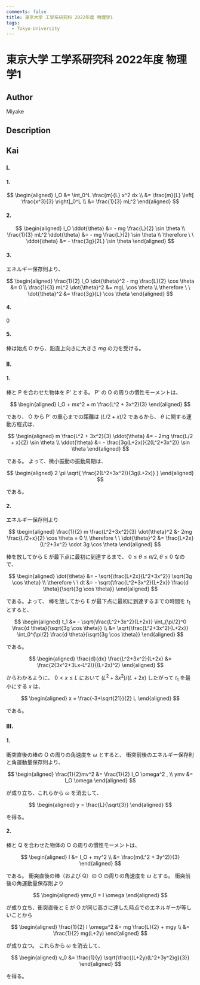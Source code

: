 ```yaml
---
comments: false
title: 東京大学 工学系研究科 2022年度 物理学1
tags:
  - Tokyo-University
---
```

# 東京大学 工学系研究科 2022年度 物理学1

## **Author**
Miyake

## **Description**

## **Kai**
### I.
#### 1.

$$
\begin{aligned}
I_O
&= \int_0^L \frac{m}{L} x^2 dx
\\
&= \frac{m}{L} \left[ \frac{x^3}{3} \right]_0^L
\\
&= \frac{1}{3} mL^2
\end{aligned}
$$

#### 2.

$$
\begin{aligned}
I_O \ddot{\theta} &= - mg \frac{L}{2} \sin \theta
\\
\frac{1}{3} mL^2 \ddot{\theta} &= - mg \frac{L}{2} \sin \theta
\\
\therefore \ \ 
\ddot{\theta} &= - \frac{3g}{2L} \sin \theta
\end{aligned}
$$

#### 3.
エネルギー保存則より、

$$
\begin{aligned}
\frac{1}{2} I_O \dot{\theta}^2 - mg \frac{L}{2} \cos \theta &= 0
\\
\frac{1}{3} mL^2 \dot{\theta}^2 &= mgL \cos \theta
\\
\therefore \ \ 
\dot{\theta}^2 &= \frac{3g}{L} \cos \theta
\end{aligned}
$$

#### 4.
$0$

#### 5.
棒は始点 O から、鉛直上向きに大きさ $mg$ の力を受ける。

### II.
#### 1.
棒と P を合わせた物体を P' とする。
P' の O の周りの慣性モーメントは、

$$
\begin{aligned}
I_O + mx^2
= m \frac{L^2 + 3x^2}{3}
\end{aligned}
$$

であり、 O から P' の重心までの距離は $(L/2+x)/2$ であるから、
$\theta$ に関する運動方程式は、

$$
\begin{aligned}
m \frac{L^2 + 3x^2}{3} \ddot{\theta} &= - 2mg \frac{L/2 + x}{2} \sin \theta
\\
\ddot{\theta} &= - \frac{3g(L+2x)}{2(L^2+3x^2)} \sin \theta
\end{aligned}
$$

である。
よって、微小振動の振動周期は、

$$
\begin{aligned}
2 \pi \sqrt{ \frac{2(L^2+3x^2)}{3g(L+2x)} }
\end{aligned}
$$

である。

#### 2.
エネルギー保存則より

$$
\begin{aligned}
\frac{1}{2} m \frac{L^2+3x^2}{3} \dot{\theta}^2 &- 2mg \frac{L/2+x}{2} \cos \theta = 0
\\
\therefore \ \ 
\dot{\theta}^2 &= \frac{L+2x}{L^2+3x^2} \cdot 3g \cos \theta
\end{aligned}
$$

棒を放してから E が最下点に最初に到達するまで、
$0 \leq \theta \leq \pi/2, \dot{\theta} \leq 0$ なので、

$$
\begin{aligned}
\dot{\theta} &= - \sqrt{\frac{L+2x}{L^2+3x^2}} \sqrt{3g \cos \theta}
\\
\therefore \ \ 
dt &= - \sqrt{\frac{L^2+3x^2}{L+2x}} \frac{d \theta}{\sqrt{3g \cos \theta}}
\end{aligned}
$$

である。よって、
棒を放してから E が最下点に最初に到達するまでの時間を $t_1$ とすると、

$$
\begin{aligned}
t_1
&= - \sqrt{\frac{L^2+3x^2}{L+2x}}
\int_{\pi/2}^0 \frac{d \theta}{\sqrt{3g \cos \theta}}
\\
&= \sqrt{\frac{L^2+3x^2}{L+2x}}
\int_0^{\pi/2} \frac{d \theta}{\sqrt{3g \cos \theta}}
\end{aligned}
$$

である。

$$
\begin{aligned}
\frac{d}{dx} \frac{L^2+3x^2}{L+2x}
&= \frac{2(3x^2+3Lx-L^2)}{(L+2x)^2}
\end{aligned}
$$

からわかるように、 $0 \lt x \leq L$ において
$(L^2+3x^2)/(L+2x)$ したがって $t_1$ を最小にする $x$ は、

$$
\begin{aligned}
x = \frac{-3+\sqrt{21}}{2} L
\end{aligned}
$$

である。

### III.
#### 1.
衝突直後の棒の O の周りの角速度を $\omega$ とすると、
衝突前後のエネルギー保存則と角運動量保存則より、

$$
\begin{aligned}
\frac{1}{2}mv^2 &= \frac{1}{2} I_O \omega^2 ,
\\
ymv &= I_O \omega
\end{aligned}
$$

が成り立ち、これらから $\omega$ を消去して、

$$
\begin{aligned}
y = \frac{L}{\sqrt{3}}
\end{aligned}
$$

を得る。

#### 2.
棒と Q を合わせた物体の O の周りの慣性モーメントは、

$$
\begin{aligned}
I
&= I_O + my^2
\\
&= \frac{m(L^2 + 3y^2)}{3}
\end{aligned}
$$

である。
衝突直後の棒（および Q）の O の周りの角速度を $\omega$ とする。
衝突前後の角運動量保存則より

$$
\begin{aligned}
ymv_0 = I \omega
\end{aligned}
$$

が成り立ち、衝突直後と E が O が同じ高さに達した時点でのエネルギーが等しいことから

$$
\begin{aligned}
\frac{1}{2} I \omega^2
&= mg \frac{L}{2} + mgy
\\
&= \frac{1}{2} mg(L+2y)
\end{aligned}
$$

が成り立つ。
これらから $\omega$ を消去して、

$$
\begin{aligned}
v_0
&= \frac{1}{y} \sqrt{\frac{(L+2y)(L^2+3y^2)g}{3}}
\end{aligned}
$$

を得る。
